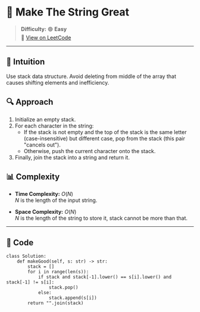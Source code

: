
# 🧠 Make The String Great

> **Difficulty:** 🟢 **Easy**\
> 📎 [View on LeetCode](https://leetcode.com/problems/make-the-string-great/description/)

---

## 📝 Intuition

Use stack data structure. Avoid deleting from middle of the array that causes shifting elements and inefficiency.

## 🔍 Approach

1. Initialize an empty stack.
2. For each character in the string:
    - If the stack is not empty and the top of the stack is the same letter (case-insensitive) but different case, pop from the stack (this pair "cancels out").
    - Otherwise, push the current character onto the stack.
3. Finally, join the stack into a string and return it.

## 📊 Complexity

- **Time Complexity:** $O(N)$  
$N$ is the length of the input string.


- **Space Complexity:** $O(N)$  
$N$ is the length of the string to store it, stack cannot be more than that.

---

## 🧩 Code

```python3 []
class Solution:
    def makeGood(self, s: str) -> str:
        stack = []
        for i in range(len(s)):
            if stack and stack[-1].lower() == s[i].lower() and stack[-1] != s[i]:
                stack.pop()
            else:
                stack.append(s[i])
        return "".join(stack)
```

